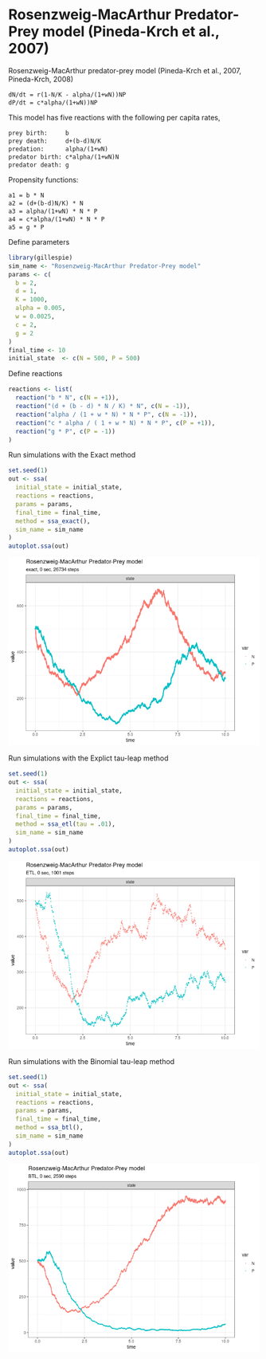 Rosenzweig-MacArthur Predator-Prey model (Pineda-Krch et al., 2007)
================

<!-- github markdown built using 
rmarkdown::render("vignettes/rm_predator_prey.Rmd", output_format = "github_document")
-->

Rosenzweig-MacArthur predator-prey model (Pineda-Krch et al., 2007,
Pineda-Krch, 2008)

    dN/dt = r(1-N/K - alpha/(1+wN))NP
    dP/dt = c*alpha/(1+wN))NP

This model has five reactions with the following per capita rates,

    prey birth:     b
    prey death:     d+(b-d)N/K
    predation:      alpha/(1+wN)
    predator birth: c*alpha/(1+wN)N
    predator death: g

Propensity functions:

    a1 = b * N
    a2 = (d+(b-d)N/K) * N
    a3 = alpha/(1+wN) * N * P
    a4 = c*alpha/(1+wN) * N * P
    a5 = g * P

Define parameters

``` r
library(gillespie)
sim_name <- "Rosenzweig-MacArthur Predator-Prey model"
params <- c(
  b = 2, 
  d = 1,
  K = 1000,
  alpha = 0.005, 
  w = 0.0025,
  c = 2,
  g = 2
)
final_time <- 10
initial_state  <- c(N = 500, P = 500)
```

Define reactions

``` r
reactions <- list(
  reaction("b * N", c(N = +1)),
  reaction("(d + (b - d) * N / K) * N", c(N = -1)),
  reaction("alpha / (1 + w * N) * N * P", c(N = -1)),
  reaction("c * alpha / ( 1 + w * N) * N * P", c(P = +1)),
  reaction("g * P", c(P = -1))
)
```

Run simulations with the Exact method

``` r
set.seed(1)
out <- ssa(
  initial_state = initial_state,
  reactions = reactions,
  params = params,
  final_time = final_time,
  method = ssa_exact(),
  sim_name = sim_name
) 
autoplot.ssa(out)
```

![](rm_predator_prey_files/figure-gfm/exact-1.png)<!-- -->

Run simulations with the Explict tau-leap method

``` r
set.seed(1)
out <- ssa(
  initial_state = initial_state,
  reactions = reactions,
  params = params,
  final_time = final_time,
  method = ssa_etl(tau = .01),
  sim_name = sim_name
) 
autoplot.ssa(out)
```

![](rm_predator_prey_files/figure-gfm/etl-1.png)<!-- -->

Run simulations with the Binomial tau-leap method

``` r
set.seed(1)
out <- ssa(
  initial_state = initial_state,
  reactions = reactions,
  params = params,
  final_time = final_time,
  method = ssa_btl(),
  sim_name = sim_name
) 
autoplot.ssa(out)
```

![](rm_predator_prey_files/figure-gfm/btl-1.png)<!-- -->
